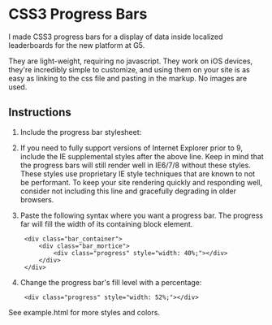 # CSS3 Progress Bars
I made CSS3 progress bars for a display of data inside localized leaderboards for the new platform at G5.

They are light-weight, requiring no javascript. They work on iOS devices, they're incredibly simple to customize, and using them on your site is as easy as linking to the css file and pasting in the markup. No images are used.

## Instructions
1. Include the progress bar stylesheet:

    <link rel="stylesheet" href="css3-progress-bar.css" />

2. If you need to fully support versions of Internet Explorer prior to 9, include the IE supplemental styles after the above line. Keep in mind that the progress bars will still render well in IE6/7/8 without these styles. These styles use proprietary IE style techniques that are known to not be performant. To keep your site rendering quickly and responding well, consider not including this line and gracefully degrading in older browsers.

    <!--[if lt IE 9]>
      <link rel="stylesheet" href="css3-progress-bar-ie.css" />
    <![endif]-->

3. Paste the following syntax where you want a progress bar. The progress far will fill the width of its containing block element.

		<div class="bar_container">
			<div class="bar_mortice">
				<div class="progress" style="width: 40%;"></div>
			</div>
		</div>

4. Change the progress bar's fill level with a percentage:

		<div class="progress" style="width: 52%;"></div>

See example.html for more styles and colors.
